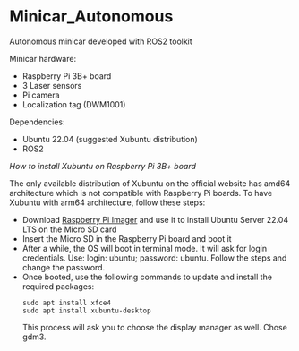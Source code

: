 # Minicar_Autonomous
Autonomous minicar developed with ROS2 toolkit

Minicar hardware:
- Raspberry Pi 3B+ board
- 3 Laser sensors
- Pi camera
- Localization tag (DWM1001)
  
Dependencies:
- Ubuntu 22.04 (suggested Xubuntu distribution)
- ROS2


*How to install Xubuntu on Raspberry Pi 3B+ board*

The only available distribution of Xubuntu on the official website has amd64 architecture which is not compatible with Raspberry Pi boards. To have Xubuntu with arm64 architecture, follow these steps:
- Download [Raspberry Pi Imager](https://www.raspberrypi.com/software/) and use it to install Ubuntu Server 22.04 LTS on the Micro SD card
- Insert the Micro SD in the Raspberry Pi board and boot it
- After a while, the OS will boot in terminal mode. It will ask for login credentials. Use: login: ubuntu; password: ubuntu. Follow the steps and change the password.
- Once booted, use the following commands to update and install the required packages:
  ```
  sudo apt install xfce4
  sudo apt install xubuntu-desktop
  ```
  This process will ask you to choose the display manager as well. Chose gdm3.
